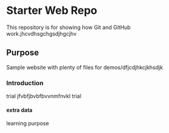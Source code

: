 # Starter Web Repo

This repository is for showing how Git and GitHub work.jhcvdhsgchgsdjhgcjhv

## Purpose

Sample website with plenty of files for demos/dfjcdjhkcjkhsdjk

### Introduction
trial jfvbfjbvbfbvvnmfnvkl trial

#### extra data
learning purpose